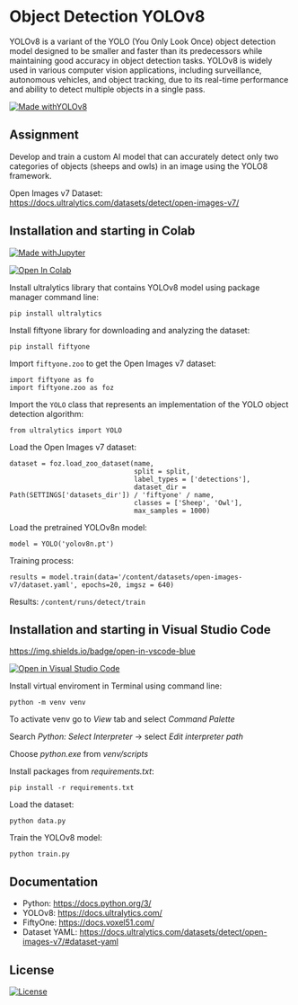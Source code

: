 # Object Detection YOLOv8

YOLOv8 is a variant of the YOLO (You Only Look Once) object detection model designed to be smaller and faster than its predecessors while maintaining good accuracy in object detection tasks. YOLOv8 is widely used in various computer vision applications, including surveillance, autonomous vehicles, and object tracking, due to its real-time performance and ability to detect multiple objects in a single pass.

[![Made withYOLOv8](https://img.shields.io/badge/Made%20with-YOLOv8-green)](https://docs.ultralytics.com/)

## Assignment

Develop and train a custom AI model that can accurately detect only two categories of objects (sheeps and owls) in an image using the YOLO8 framework.

Open Images v7 Dataset: https://docs.ultralytics.com/datasets/detect/open-images-v7/

## Installation and starting in Colab

[![Made withJupyter](https://img.shields.io/badge/Made%20with-Jupyter-orange?style=for-the-badge&logo=Jupyter)](https://jupyter.org/try)

[![Open In Colab](https://colab.research.google.com/assets/colab-badge.svg)](https://colab.research.google.com/drive/1RtPTmGTpYKN7KiABjWfEaLc4l4EeCRxt?usp=sharing)


Install ultralytics library that contains YOLOv8 model using package manager command line:

```
pip install ultralytics
```

Install fiftyone library for downloading and analyzing the dataset:
```
pip install fiftyone
```

Import `fiftyone.zoo` to get the Open Images v7 dataset:
```
import fiftyone as fo
import fiftyone.zoo as foz
```

Import the `YOLO` class that represents an implementation of the YOLO object detection algorithm:
```
from ultralytics import YOLO
```
Load the Open Images v7 dataset:
```
dataset = foz.load_zoo_dataset(name,
                               split = split,
                               label_types = ['detections'],
                               dataset_dir = Path(SETTINGS['datasets_dir']) / 'fiftyone' / name,
                               classes = ['Sheep', 'Owl'],
                               max_samples = 1000)
```
Load the pretrained YOLOv8n model:
```
model = YOLO('yolov8n.pt')
```

Training process:
```
results = model.train(data='/content/datasets/open-images-v7/dataset.yaml', epochs=20, imgsz = 640)
```

Results:
`/content/runs/detect/train`

## Installation and starting in Visual Studio Code
https://img.shields.io/badge/open-in-vscode-blue

[![Open in Visual Studio Code](https://img.shields.io/badge/Open%20in-VSCode-blue)](https://vscode.dev/github/mmravak/object-detection-yolov8)



Install virtual enviroment in Terminal using command line:
```
python -m venv venv
```
To activate venv go to _View_ tab and select _Command Palette_

Search _Python: Select Interpreter_ -> select _Edit interpreter path_

Choose _python.exe_ from _venv/scripts_

Install packages from _requirements.txt_:
```
pip install -r requirements.txt
```
Load the dataset:
```
python data.py
```
Train the YOLOv8 model:
```
python train.py
```

## Documentation

- Python: https://docs.python.org/3/
- YOLOv8: https://docs.ultralytics.com/
- FiftyOne: https://docs.voxel51.com/
- Dataset YAML: https://docs.ultralytics.com/datasets/detect/open-images-v7/#dataset-yaml

## License
[![License](https://img.shields.io/badge/License-Apache_2.0-blue.svg)](https://opensource.org/licenses/Apache-2.0)

